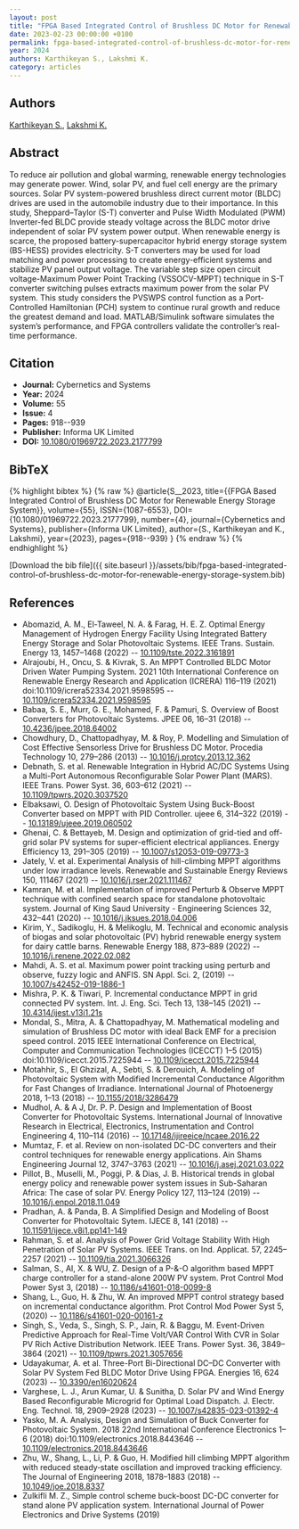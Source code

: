 ```yaml
---
layout: post
title: "FPGA Based Integrated Control of Brushless DC Motor for Renewable Energy Storage System"
date: 2023-02-23 00:00:00 +0100
permalink: fpga-based-integrated-control-of-brushless-dc-motor-for-renewable-energy-storage-system
year: 2024
authors: Karthikeyan S., Lakshmi K.
category: articles
---
```

 
## Authors
[Karthikeyan S.](authors/s-karthikeyan-s), [Lakshmi K.](authors/k-lakshmi)
 
## Abstract
 To reduce air pollution and global warming, renewable energy technologies may generate power. Wind, solar PV, and fuel cell energy are the primary sources. Solar PV system-powered brushless direct current motor (BLDC) drives are used in the automobile industry due to their importance. In this study, Sheppard–Taylor (S-T) converter and Pulse Width Modulated (PWM) Inverter-fed BLDC provide steady voltage across the BLDC motor drive independent of solar PV system power output. When renewable energy is scarce, the proposed battery-supercapacitor hybrid energy storage system (BS-HESS) provides electricity. S-T converters may be used for load matching and power processing to create energy-efficient systems and stabilize PV panel output voltage. The variable step size open circuit voltage-Maximum Power Point Tracking (VSSOCV-MPPT) technique in S-T converter switching pulses extracts maximum power from the solar PV system. This study considers the PVSWPS control function as a Port-Controlled Hamiltonian (PCH) system to continue rural growth and reduce the greatest demand and load. MATLAB/Simulink software simulates the system’s performance, and FPGA controllers validate the controller’s real-time performance.
 
## Citation
- **Journal:** Cybernetics and Systems
- **Year:** 2024
- **Volume:** 55
- **Issue:** 4
- **Pages:** 918--939
- **Publisher:** Informa UK Limited
- **DOI:** [10.1080/01969722.2023.2177799](https://doi.org/10.1080/01969722.2023.2177799)
 
## BibTeX
{% highlight bibtex %}
{% raw %}
@article{S__2023,
  title={{FPGA Based Integrated Control of Brushless DC Motor for Renewable Energy Storage System}},
  volume={55},
  ISSN={1087-6553},
  DOI={10.1080/01969722.2023.2177799},
  number={4},
  journal={Cybernetics and Systems},
  publisher={Informa UK Limited},
  author={S., Karthikeyan and K., Lakshmi},
  year={2023},
  pages={918--939}
}
{% endraw %}
{% endhighlight %}
 
[Download the bib file]({{ site.baseurl }}/assets/bib/fpga-based-integrated-control-of-brushless-dc-motor-for-renewable-energy-storage-system.bib)
 
## References
- Abomazid, A. M., El-Taweel, N. A. & Farag, H. E. Z. Optimal Energy Management of Hydrogen Energy Facility Using Integrated Battery Energy Storage and Solar Photovoltaic Systems. IEEE Trans. Sustain. Energy 13, 1457–1468 (2022) -- [10.1109/tste.2022.3161891](https://doi.org/10.1109/tste.2022.3161891)
- Alrajoubi, H., Oncu, S. & Kivrak, S. An MPPT Controlled BLDC Motor Driven Water Pumping System. 2021 10th International Conference on Renewable Energy Research and Application (ICRERA) 116–119 (2021) doi:10.1109/icrera52334.2021.9598595 -- [10.1109/icrera52334.2021.9598595](https://doi.org/10.1109/icrera52334.2021.9598595)
- Babaa, S. E., Murr, G. E., Mohamed, F. & Pamuri, S. Overview of Boost Converters for Photovoltaic Systems. JPEE 06, 16–31 (2018) -- [10.4236/jpee.2018.64002](https://doi.org/10.4236/jpee.2018.64002)
- Chowdhury, D., Chattopadhyay, M. & Roy, P. Modelling and Simulation of Cost Effective Sensorless Drive for Brushless DC Motor. Procedia Technology 10, 279–286 (2013) -- [10.1016/j.protcy.2013.12.362](https://doi.org/10.1016/j.protcy.2013.12.362)
- Debnath, S. et al. Renewable Integration in Hybrid AC/DC Systems Using a Multi-Port Autonomous Reconfigurable Solar Power Plant (MARS). IEEE Trans. Power Syst. 36, 603–612 (2021) -- [10.1109/tpwrs.2020.3037520](https://doi.org/10.1109/tpwrs.2020.3037520)
- Elbaksawi, O. Design of Photovoltaic System Using Buck-Boost Converter based on MPPT with PID Controller. ujeee 6, 314–322 (2019) -- [10.13189/ujeee.2019.060502](https://doi.org/10.13189/ujeee.2019.060502)
- Ghenai, C. & Bettayeb, M. Design and optimization of grid-tied and off-grid solar PV systems for super-efficient electrical appliances. Energy Efficiency 13, 291–305 (2019) -- [10.1007/s12053-019-09773-3](https://doi.org/10.1007/s12053-019-09773-3)
- Jately, V. et al. Experimental Analysis of hill-climbing MPPT algorithms under low irradiance levels. Renewable and Sustainable Energy Reviews 150, 111467 (2021) -- [10.1016/j.rser.2021.111467](https://doi.org/10.1016/j.rser.2021.111467)
- Kamran, M. et al. Implementation of improved Perturb &amp; Observe MPPT technique with confined search space for standalone photovoltaic system. Journal of King Saud University - Engineering Sciences 32, 432–441 (2020) -- [10.1016/j.jksues.2018.04.006](https://doi.org/10.1016/j.jksues.2018.04.006)
- Kirim, Y., Sadikoglu, H. & Melikoglu, M. Technical and economic analysis of biogas and solar photovoltaic (PV) hybrid renewable energy system for dairy cattle barns. Renewable Energy 188, 873–889 (2022) -- [10.1016/j.renene.2022.02.082](https://doi.org/10.1016/j.renene.2022.02.082)
- Mahdi, A. S. et al. Maximum power point tracking using perturb and observe, fuzzy logic and ANFIS. SN Appl. Sci. 2, (2019) -- [10.1007/s42452-019-1886-1](https://doi.org/10.1007/s42452-019-1886-1)
- Mishra, P. K. & Tiwari, P. Incremental conductance MPPT in grid connected PV system. Int. J. Eng. Sci. Tech 13, 138–145 (2021) -- [10.4314/ijest.v13i1.21s](https://doi.org/10.4314/ijest.v13i1.21s)
- Mondal, S., Mitra, A. & Chattopadhyay, M. Mathematical modeling and simulation of Brushless DC motor with ideal Back EMF for a precision speed control. 2015 IEEE International Conference on Electrical, Computer and Communication Technologies (ICECCT) 1–5 (2015) doi:10.1109/icecct.2015.7225944 -- [10.1109/icecct.2015.7225944](https://doi.org/10.1109/icecct.2015.7225944)
- Motahhir, S., El Ghzizal, A., Sebti, S. & Derouich, A. Modeling of Photovoltaic System with Modified Incremental Conductance Algorithm for Fast Changes of Irradiance. International Journal of Photoenergy 2018, 1–13 (2018) -- [10.1155/2018/3286479](https://doi.org/10.1155/2018/3286479)
- Mudhol, A. & A J, Dr. P. P. Design and Implementation of Boost Converter for Photovoltaic Systems. International Journal of Innovative Research in Electrical, Electronics, Instrumentation and Control Engineering 4, 110–114 (2016) -- [10.17148/ijireeice/ncaee.2016.22](https://doi.org/10.17148/ijireeice/ncaee.2016.22)
- Mumtaz, F. et al. Review on non-isolated DC-DC converters and their control techniques for renewable energy applications. Ain Shams Engineering Journal 12, 3747–3763 (2021) -- [10.1016/j.asej.2021.03.022](https://doi.org/10.1016/j.asej.2021.03.022)
- Pillot, B., Muselli, M., Poggi, P. & Dias, J. B. Historical trends in global energy policy and renewable power system issues in Sub-Saharan Africa: The case of solar PV. Energy Policy 127, 113–124 (2019) -- [10.1016/j.enpol.2018.11.049](https://doi.org/10.1016/j.enpol.2018.11.049)
- Pradhan, A. & Panda, B. A Simplified Design and Modeling of Boost Converter for Photovoltaic Sytem. IJECE 8, 141 (2018) -- [10.11591/ijece.v8i1.pp141-149](https://doi.org/10.11591/ijece.v8i1.pp141-149)
- Rahman, S. et al. Analysis of Power Grid Voltage Stability With High Penetration of Solar PV Systems. IEEE Trans. on Ind. Applicat. 57, 2245–2257 (2021) -- [10.1109/tia.2021.3066326](https://doi.org/10.1109/tia.2021.3066326)
- Salman, S., AI, X. & WU, Z. Design of a P-&amp;-O algorithm based MPPT charge controller for a stand-alone 200W PV system. Prot Control Mod Power Syst 3, (2018) -- [10.1186/s41601-018-0099-8](https://doi.org/10.1186/s41601-018-0099-8)
- Shang, L., Guo, H. & Zhu, W. An improved MPPT control strategy based on incremental conductance algorithm. Prot Control Mod Power Syst 5, (2020) -- [10.1186/s41601-020-00161-z](https://doi.org/10.1186/s41601-020-00161-z)
- Singh, S., Veda, S., Singh, S. P., Jain, R. & Baggu, M. Event-Driven Predictive Approach for Real-Time Volt/VAR Control With CVR in Solar PV Rich Active Distribution Network. IEEE Trans. Power Syst. 36, 3849–3864 (2021) -- [10.1109/tpwrs.2021.3057656](https://doi.org/10.1109/tpwrs.2021.3057656)
- Udayakumar, A. et al. Three-Port Bi-Directional DC–DC Converter with Solar PV System Fed BLDC Motor Drive Using FPGA. Energies 16, 624 (2023) -- [10.3390/en16020624](https://doi.org/10.3390/en16020624)
- Varghese, L. J., Arun Kumar, U. & Sunitha, D. Solar PV and Wind Energy Based Reconfigurable Microgrid for Optimal Load Dispatch. J. Electr. Eng. Technol. 18, 2909–2928 (2023) -- [10.1007/s42835-023-01392-4](https://doi.org/10.1007/s42835-023-01392-4)
- Yasko, M. A. Analysis, Design and Simulation of Buck Converter for Photovoltaic System. 2018 22nd International Conference Electronics 1–6 (2018) doi:10.1109/electronics.2018.8443646 -- [10.1109/electronics.2018.8443646](https://doi.org/10.1109/electronics.2018.8443646)
- Zhu, W., Shang, L., Li, P. & Guo, H. Modified hill climbing MPPT algorithm with reduced steady‐state oscillation and improved tracking efficiency. The Journal of Engineering 2018, 1878–1883 (2018) -- [10.1049/joe.2018.8337](https://doi.org/10.1049/joe.2018.8337)
- Zulkifli M. Z., Simple control scheme buck-boost DC-DC converter for stand alone PV application system. International Journal of Power Electronics and Drive Systems (2019)

